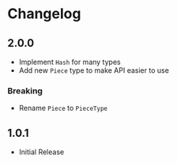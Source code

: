 # Changelog

## 2.0.0
- Implement `Hash` for many types
- Add new `Piece` type to make API easier to use

### Breaking
- Rename `Piece` to `PieceType`

## 1.0.1
- Initial Release
